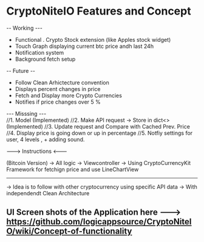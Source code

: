 # CryptoNiteIO Features and Concept 

-- Working --- 
- Functional . Crypto Stock extension (like Apples stock widget)
- Touch  Graph displaying current btc price andh last 24h 
- Notification system
- Background fetch setup


-- Future -- 
- Follow Clean Arhictecture convention 
- Displays percent changes in price
- Fetch and Display more Crypto Currencies 
- Notifies if price changes over 5 % 


--- Misssing ---    
    //1. Model (Implemented)
    //2. Make API request -> Store in dict<> (Implemented) 
    //3. Update request and Compare with Cached Prev. Price 
    //4. Display price is going down or up in percentage
    //5. Notfiy settings for user, 4 levels , + adding sound. 
   
  
  
 ---> Instructions <---  
  
 (Bitcoin Version) 
  -> All logic -> Viewcontroller 
  -> Using CryptoCurrencyKit Framework for fetchign price and use LineChartView 
  
 -----------------------------------------------------------------------------
  -> Idea is to follow with other cryptocurrency using specific API data 
  -> With independendt Clean Architecture
  
UI Screen shots of the Application here ---> https://github.com/logicappsource/CryptoNiteIO/wiki/Concept-of-functionality
   -----------------------------------------------------------------------------
